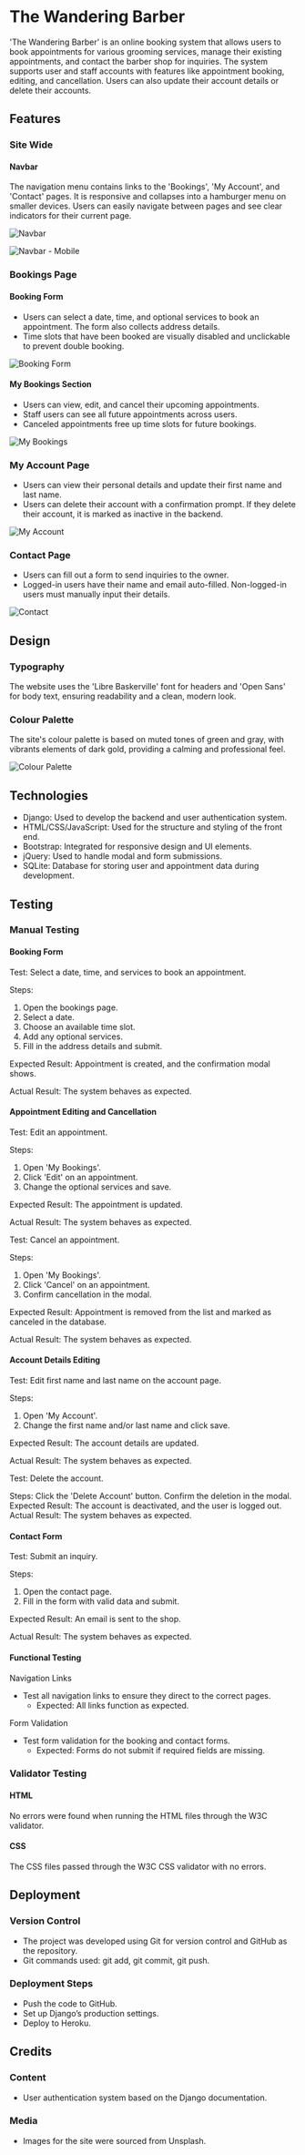 # The Wandering Barber

'The Wandering Barber' is an online booking system that allows users to book appointments for various grooming services, manage their existing appointments, and contact the barber shop for inquiries. The system supports user and staff accounts with features like appointment booking, editing, and cancellation. Users can also update their account details or delete their accounts.

## Features

### Site Wide

#### Navbar

The navigation menu contains links to the 'Bookings', 'My Account', and 'Contact' pages. It is responsive and collapses into a hamburger menu on smaller devices.
Users can easily navigate between pages and see clear indicators for their current page.

![Navbar](docs/readme_images/navbar-large.jpg)

![Navbar - Mobile](docs/readme_images/navbar-mobile.jpg)

### Bookings Page

#### Booking Form

- Users can select a date, time, and optional services to book an appointment. The form also collects address details.
- Time slots that have been booked are visually disabled and unclickable to prevent double booking.

![Booking Form](docs/readme_images/booking-form.jpg)

#### My Bookings Section

- Users can view, edit, and cancel their upcoming appointments.
- Staff users can see all future appointments across users.
- Canceled appointments free up time slots for future bookings.

![My Bookings](docs/readme_images/my-bookings.jpg)

### My Account Page

- Users can view their personal details and update their first name and last name.
- Users can delete their account with a confirmation prompt. If they delete their account, it is marked as inactive in the backend.

![My Account](docs/readme_image/my-account.jpg)

### Contact Page

- Users can fill out a form to send inquiries to the owner.
- Logged-in users have their name and email auto-filled. Non-logged-in users must manually input their details.

![Contact](docs/readme_images/contact.jpg)

## Design

### Typography

The website uses the 'Libre Baskerville' font for headers and 'Open Sans' for body text, ensuring readability and a clean, modern look.

### Colour Palette

The site's colour palette is based on muted tones of green and gray, with vibrants elements of dark gold, providing a calming and professional feel.

![Colour Palette](docs/readme_images/colour-pallett.png)

## Technologies

- Django: Used to develop the backend and user authentication system.
- HTML/CSS/JavaScript: Used for the structure and styling of the front end.
- Bootstrap: Integrated for responsive design and UI elements.
- jQuery: Used to handle modal and form submissions.
- SQLite: Database for storing user and appointment data during development.

## Testing

### Manual Testing

#### Booking Form

Test: Select a date, time, and services to book an appointment.

Steps:
1. Open the bookings page.
2. Select a date.
3. Choose an available time slot.
4. Add any optional services.
5. Fill in the address details and submit.

Expected Result: Appointment is created, and the confirmation modal shows.

Actual Result: The system behaves as expected.

#### Appointment Editing and Cancellation

Test: Edit an appointment.

Steps:
1. Open 'My Bookings'.
2. Click 'Edit' on an appointment.
3. Change the optional services and save.

Expected Result: The appointment is updated.

Actual Result: The system behaves as expected.

Test: Cancel an appointment.

Steps:
1. Open 'My Bookings'.
2. Click 'Cancel' on an appointment.
3. Confirm cancellation in the modal.

Expected Result: Appointment is removed from the list and marked as canceled in the database.

Actual Result: The system behaves as expected.

#### Account Details Editing

Test: Edit first name and last name on the account page.

Steps:
1. Open 'My Account'.
2. Change the first name and/or last name and click save.

Expected Result: The account details are updated.

Actual Result: The system behaves as expected.

Test: Delete the account.

Steps:
Click the 'Delete Account' button.
Confirm the deletion in the modal.
Expected Result: The account is deactivated, and the user is logged out.
Actual Result: The system behaves as expected.

#### Contact Form

Test: Submit an inquiry.

Steps:
1. Open the contact page.
2. Fill in the form with valid data and submit.

Expected Result: An email is sent to the shop.

Actual Result: The system behaves as expected.

#### Functional Testing

Navigation Links

- Test all navigation links to ensure they direct to the correct pages.
  - Expected: All links function as expected.

Form Validation

- Test form validation for the booking and contact forms.
  - Expected: Forms do not submit if required fields are missing.

### Validator Testing

#### HTML

No errors were found when running the HTML files through the W3C validator.

#### CSS

The CSS files passed through the W3C CSS validator with no errors.

## Deployment

### Version Control

- The project was developed using Git for version control and GitHub as the repository.
- Git commands used: git add, git commit, git push.

### Deployment Steps
- Push the code to GitHub.
- Set up Django’s production settings.
- Deploy to Heroku.

## Credits

### Content

- User authentication system based on the Django documentation.

### Media

- Images for the site were sourced from Unsplash.

